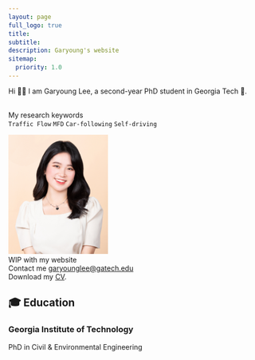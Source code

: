 ```yaml
---
layout: page
full_logo: true
title: 
subtitle:
description: Garyoung's website
sitemap:
  priority: 1.0
---
```

<p class="describe-text">Hi 👋🏻 I am Garyoung Lee, a second-year PhD student in Georgia Tech 🐝. </p>

<br> My research keywords <br>
`Traffic Flow` `MFD` `Car-following` `Self-driving` 

<img src="assets/img/headshot.jpeg" alt="isolated" width="200"/> <br>
WIP with my website
<br>
Contact me [garyounglee@gatech.edu](#) <br>
Download my [CV](#). <br>

## 🎓 Education
### Georgia Institute of Technology 
PhD in Civil & Environmental Engineering 

<br>
<br>
<br>
<br>
<br>
<br>
<br>
